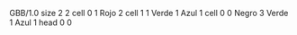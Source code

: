 <gs-board without-header> GBB/1.0
size 2 2
cell 0 1 Rojo 2
cell 1 1 Verde 1 Azul 1
cell 0 0 Negro 3 Verde 1 Azul 1 
head 0 0
 </gs-board>